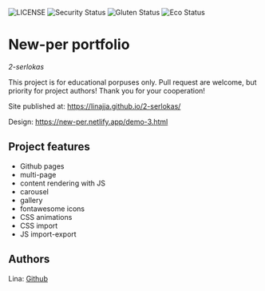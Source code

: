 ![LICENSE](https://img.shields.io/badge/license-MIT-blue.svg?style=flat-square)
![Security Status](https://img.shields.io/security-headers?label=Security&url=https%3A%2F%2Fgithub.com&style=flat-square)
![Gluten Status](https://img.shields.io/badge/Gluten-Free-green.svg)
![Eco Status](https://img.shields.io/badge/ECO-Friendly-green.svg)

# New-per portfolio

_2-serlokas_

This project is for educational porpuses only. Pull request are welcome, but priority for project authors! Thank you for your cooperation!

Site published at: https://linajja.github.io/2-serlokas/

Design: https://new-per.netlify.app/demo-3.html

## Project features

- Github pages
- multi-page
- content rendering with JS
- carousel
- gallery
- fontawesome icons
- CSS animations
- CSS import
- JS import-export

## Authors

Lina: [Github](https://github.com/linajja)